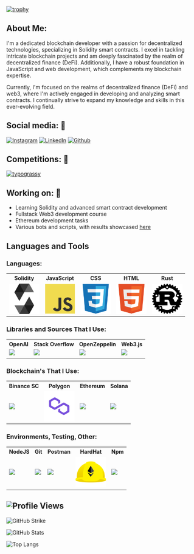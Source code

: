 [![trophy](https://github-profile-trophy.vercel.app/?username=merttanitan1&theme=juicyfresh)](https://github.com/ryo-ma/github-profile-trophy)

## About Me:

I'm a dedicated blockchain developer with a passion for decentralized technologies, specializing in Solidity smart contracts. I excel in tackling intricate blockchain projects and am deeply fascinated by the realm of decentralized finance (DeFi). Additionally, I have a robust foundation in JavaScript and web development, which complements my blockchain expertise.

Currently, I'm focused on the realms of decentralized finance (DeFi) and web3, where I'm actively engaged in developing and analyzing smart contracts. I continually strive to expand my knowledge and skills in this ever-evolving field.

## Social media: 🎤

[![Instagram](https://img.shields.io/badge/Instagram-E4405F?style=for-the-badge&logo=instagram&logoColor=white)](https://instagram.com/merttanitan)
[![LinkedIn](https://img.shields.io/badge/LinkedIn-0077B5?style=for-the-badge&logo=linkedin&logoColor=white)](https://linkedin.com/in/merttanitan)
[![Github](https://img.shields.io/badge/GitHub-100000?style=for-the-badge&logo=github&logoColor=white)](https://github.com/merttanitan1)


## Competitions: 🏅

[![typograssy](https://typograssy.deno.dev/api?text=Work%20In%20Progress%20&l0=161B22&bg=0D1117&frame=30363D)](https://github.com/kawarimidoll/typograssy)

## Working on: 🚀

- Learning Solidity and advanced smart contract development
- Fullstack Web3 development course
- Ethereum development tasks
- Various bots and scripts, with results showcased [here](https://github.com/merttanitan1?tab=repositories)

## Languages and Tools

### Languages:

<table>
  <tr>
    <th>Solidity</th>
    <th>JavaScript</th>
    <th>CSS</th>
    <th>HTML</th>
    <th>Rust</th>
  </tr>
  <tr>
    <td><img src="https://github.com/devicons/devicon/blob/master/icons/solidity/solidity-original.svg" width="80"/></td>
    <td><img src="https://github.com/devicons/devicon/blob/master/icons/javascript/javascript-original.svg" width="80"/></td>
    <td><img src="https://github.com/devicons/devicon/blob/master/icons/css3/css3-original.svg" width="80"/></td>
    <td><img src="https://github.com/devicons/devicon/blob/master/icons/html5/html5-original.svg" width="80"/></td>
    <td><img src="https://github.com/devicons/devicon/blob/master/icons/rust/rust-original.svg" width="80"/></td>
  </tr>
</table>

### Libraries and Sources That I Use:
<table>
  <tr>
    <th>OpenAI</th>
    <th>Stack Overflow</th>
    <th>OpenZeppelin</th>
    <th>Web3.js</th>
  </tr>
  <tr>
    <td><img src="https://github.com/gilbarbara/logos/blob/main/logos/openai-icon.svg" width="80"/></td>
    <td><img src="https://www.vectorlogo.zone/logos/stackoverflow/stackoverflow-icon.svg" width="80"/></td>
    <td><img src="https://github.com/simple-icons/simple-icons/blob/master/icons/openzeppelin.svg" width="80"/></td>
    <td><img src="https://github.com/web3/web3.js/blob/5ad7e5bad7c7d2e1794f0ff5024897f3eaddff4c/assets/logo/web3js.svg" width="80"/></td>
  </tr>
</table>

### Blockchain's That I Use:
<table>
  <tr>
    <th>Binance SC</th>
    <th>Polygon</th>
    <th>Ethereum</th>
    <th>Solana</th>
  </tr>
  <tr>
    <td><img src="https://upload.wikimedia.org/wikipedia/commons/1/1c/BNB%2C_native_cryptocurrency_for_the_Binance_Smart_Chain.svg" width="80"/></td>
    <td><img src="https://github.com/devicons/devicon/blob/master/icons/polygon/polygon-original.svg" width="80"/></td>
    <td><img src="https://www.vectorlogo.zone/logos/ethereum/ethereum-icon.svg" width="80"/></td>
    <td><img src="https://github.com/detain/svg-logos/blob/master/svg/s/solana.svg" width="80"/></td>
  </tr>
</table>

### Environments, Testing, Other:
<table>
  <tr>
    <th>NodeJS</th>
    <th>Git</th>
    <th>Postman</th>
    <th>HardHat</th>
    <th>Npm</th>
  </tr>
  <tr>
    <td><img src="https://www.vectorlogo.zone/logos/nodejs/nodejs-icon.svg" width="80"/></td>
    <td><img src="https://www.vectorlogo.zone/logos/git-scm/git-scm-icon.svg" width="80"/></td>
    <td><img src="https://www.vectorlogo.zone/logos/getpostman/getpostman-icon.svg" width="80"/></td>
    <td><img src="https://github.com/devicons/devicon/blob/master/icons/hardhat/hardhat-original.svg" width="80"/></td>
    <td><img src="https://www.vectorlogo.zone/logos/npmjs/npmjs-icon.svg" width="80"/></td>
  </tr>
</table>

## ![Profile Views](https://komarev.com/ghpvc/?username=merttanitan1)

![GitHub Strike](https://github-readme-streak-stats.herokuapp.com/?user=merttanitan1&theme=radical)

![GitHub Stats](https://github-readme-stats.vercel.app/api?username=merttanitan1&show_icons=true&theme=radical)

![Top Langs](https://github-readme-stats.vercel.app/api/top-langs/?username=merttanitan1&layout=compact&theme=radical)
